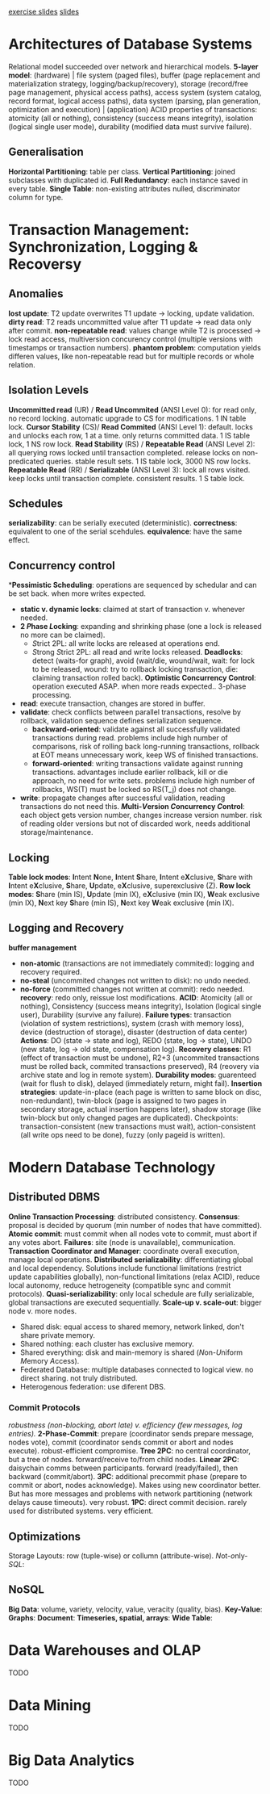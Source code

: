 [exercise slides](exercise%20slides.pdf)
[slides](slides-11.pdf)
# Architectures of Database Systems
Relational model succeeded over network and hierarchical models.
**5-layer model**: (hardware) | file system (paged files), buffer (page replacement and materialization strategy, logging/backup/recovery), storage (record/free page management, physical access paths), access system (system catalog, record format, logical access paths), data system (parsing, plan generation, optimization and execution) | (application)
ACID properties of transactions: atomicity (all or nothing), consistency (success means integrity), isolation (logical single user mode), durability (modified data must survive failure).
## Generalisation
**Horizontal Partitioning**: table per class.
**Vertical Partitioning**: joined subclasses with duplicated id.
**Full Redundancy**: each instance saved in every table.
**Single Table**: non-existing attributes nulled, discriminator column for type.

# Transaction Management: Synchronization, Logging & Recoversy
## Anomalies
**lost update**: T2 update overwrites T1 update $\to$ locking, update validation.
**dirty read**: T2 reads uncommitted value after T1 update $\to$ read data only after commit.
**non-repeatable read**: values change while T2 is processed $\to$ lock read access, multiversion concurency control (multiple versions with timestamps or transaction numbers).
**phantom problem**: computation yields differen values, like non-repeatable read but for multiple records or whole relation.
## Isolation Levels
**Uncommitted read** (UR) / **Read Uncommited** (ANSI Level 0): for read only, no record locking. automatic upgrade to CS for modifications. 1 IN table lock.
**Cursor Stability** (CS)/ **Read Commited** (ANSI Level 1): default. locks and unlocks each row, 1 at a time. only returns committed data. 1 IS table lock, 1 NS row lock.
**Read Stability** (RS) / **Repeatable Read** (ANSI Level 2): all querying rows locked until transaction completed. release locks on non-predicated queries. stable result sets. 1 IS table lock, 3000 NS row locks.
**Repeatable Read** (RR) / **Serializable** (ANSI Level 3): lock all rows visited. keep locks until transaction complete. consistent results. 1 S table lock.
## Schedules
**serializability**: can be serially executed (deterministic).
**correctness**: equivalent to one of the serial scehdules.
**equivalence**: have the same effect.
## Concurrency control
***Pessimistic Scheduling**: operations are sequenced by schedular and can be set back. when more writes expected.
- **static v. dynamic locks**: claimed at start of transaction v. whenever needed.
- **2 *P*hase *L*ocking**: expanding and shrinking phase (one a lock is released no more can be claimed).
	- *S*trict 2PL: all write locks are released at operations end.
	- *S*trong *S*trict 2PL: all read and write locks released.
**Deadlocks**: detect (waits-for graph), avoid (wait/die, wound/wait, wait: for lock to be released, wound: try to rollback locking transaction, die: claiming transaction rolled back).
**Optimistic Concurrency Control**: operation executed ASAP. when more reads expected.. 3-phase processing.
- **read**: execute transaction, changes are stored in buffer.
- **validate**: check conflicts between parallel transactions, resolve by rollback, validation sequence defines serialization sequence.
	- **backward-oriented**: validate against all successfully validated transactions during read. problems include high number of comparisons, risk of rolling back long-running transactions, rollback at EOT means unnecessary work, keep WS of finished transactions.
	- **forward-oriented**: writing transactions validate against running transactions. advantages include earlier rollback, kill or die approach, no need for write sets. problems include high number of rollbacks, WS(T) must be locked so RS(T_j) does not change.
- **write**: propagate changes after successful validation, reading transactions do not need this.
***M*ulti-*V*ersion *C*oncurrency *C*ontrol**: each object gets version number, changes increase version number. risk of reading older versions but not of discarded work, needs additional storage/maintenance.
## Locking
**Table lock modes**: **I**ntent **N**one, **I**ntent **S**hare, **I**ntent e**X**clusive, **S**hare with **I**ntent e**X**clusive, **S**hare, **U**pdate, e**X**clusive, superexclusive (Z).
**Row lock modes**: **S**hare (min IS), **U**pdate (min IX), e**X**clusive (min IX), **W**eak exclusive (min IX), **N**ext key **S**hare (min IS), **N**ext key **W**eak exclusive (min IX).
## Logging and Recovery
**buffer management**
- **non-atomic** (transactions are not immediately commited): logging and recovery required.
- **no-steal** (uncommited changes not written to disk): no undo needed.
- **no-force** (committed changes not written at commit): redo needed.
**recovery**: redo only, reissue lost modifications.
**ACID**: Atomicity (all or nothing), Consistency (success means integrity), Isolation (logical single user), Durability (survive any failure).
**Failure types**: transaction (violation of system restrictions), system (crash with memory loss), device (destruction of storage), disaster (destruction of data center)
**Actions**: DO (state -> state and log), REDO (state, log -> state), UNDO (new state, log -> old state, compensation log).
**Recovery classes**: R1 (effect of transaction must be undone), R2+3 (uncommited transactions must be rolled back, commited transactions preserved), R4 (reovery via archive state and log in remote system).
**Durability modes**: guarenteed (wait for flush to disk), delayed (immediately return, might fail).
**Insertion strategies**: update-in-place (each page is written to same block on disc, non-redundant), twin-block (page is assigned to two pages in secondary storage, actual insertion happens later), shadow storage (like twin-block but only changed pages are duplicated).
Checkpoints: transaction-consistent (new transactions must wait), action-consistent (all write ops need to be done), fuzzy (only pageid is written).
# Modern Database Technology
## Distributed DBMS
**Online Transaction Processing**: distributed consistency.
**Consensus**: proposal is decided by quorum (min number of nodes that have committed).
**Atomic commit**: must commit when all nodes vote to commit, must abort if any votes abort.
**Failures**: site (node is unavailable), communication.
**Transaction Coordinator and Manager**: coordinate overall execution, manage local operations.
**Distributed serializability**: differentiating global and local dependency. Solutions include functional limitations (restrict update capabilities globally), non-functional limitations (relax ACID), reduce local autonomy, reduce hetrogeneity (compatible sync and commit protocols).
**Quasi-serializability**: only local schedule are fully serializable, global transactions are executed sequentially.
**Scale-up v. scale-out**: bigger node v. more nodes.
- Shared disk: equal access to shared memory, network linked, don't share private memory.
- Shared nothing: each cluster has exclusive memory.
- Shared everything: disk and main-memory is shared (*N*on-*U*niform *M*emory *A*ccess).
- Federated Database: multiple databases connected to logical view. no direct sharing. not truly distributed.
- Heterogenous federation: use diferent DBS.
### Commit Protocols
*robustness (non-blocking, abort late) v. efficiency (few messages, log entries).*
**2-Phase-Commit**: prepare (coordinator sends prepare message, nodes vote), commit (coordinator sends commit or abort and nodes execute). robust-efficient compromise.
**Tree 2PC**: no central coordinator, but a tree of nodes. forward/receive to/from child nodes.
**Linear 2PC**: daisychain comms between participants. forward (ready/failed), then backward (commit/abort).
**3PC**: additional precommit phase (prepare to commit or abort, nodes acknowledge). Makes using new coordinator better. But has more messages and problems with network partitioning (network delays cause timeouts). very robust.
**1PC**: direct commit decision. rarely used for distributed systems. very efficient.
## Optimizations
Storage Layouts: row (tuple-wise) or collumn (attribute-wise).
*N*ot-*o*nly-*SQL*: 
## NoSQL
**Big Data**: volume, variety, velocity, value, veracity (quality, bias).
**Key-Value**: 
**Graphs**: 
**Document**: 
**Timeseries, spatial, arrays**: 
**Wide Table**:
# Data Warehouses and OLAP
TODO
# Data Mining
TODO
# Big Data Analytics
TODO